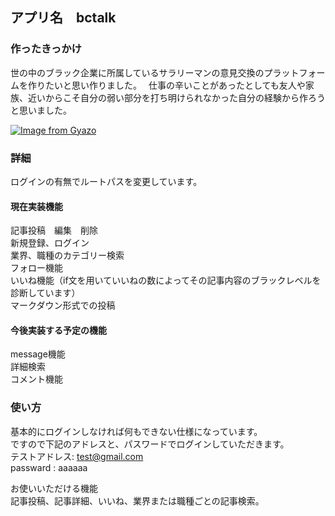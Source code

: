 ## アプリ名　bctalk  
### 作ったきっかけ
世の中のブラック企業に所属しているサラリーマンの意見交換のプラットフォームを作りたいと思い作りました。　
仕事の辛いことがあったとしても友人や家族、近いからこそ自分の弱い部分を打ち明けられなかった自分の経験から作ろうと思いました。

[![Image from Gyazo](https://i.gyazo.com/68cf964653f773c00ab47a865c651af9.jpg)](https://gyazo.com/68cf964653f773c00ab47a865c651af9)

### 詳細
ログインの有無でルートパスを変更しています。


#### 現在実装機能
記事投稿　編集　削除  
新規登録、ログイン  
業界、職種のカテゴリー検索  
フォロー機能  
いいね機能（if文を用いていいねの数によってその記事内容のブラックレベルを診断しています）  
マークダウン形式での投稿  

#### 今後実装する予定の機能  
message機能　  
詳細検索  
コメント機能  

### 使い方  
基本的にログインしなければ何もできない仕様になっています。  
ですので下記のアドレスと、パスワードでログインしていただきます。  
テストアドレス: test@gmail.com    
passward  : aaaaaa  

お使いいただける機能  
記事投稿、記事詳細、いいね、業界または職種ごとの記事検索。  
 
 

